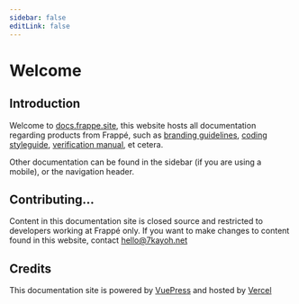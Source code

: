 ```yaml
---
sidebar: false
editLink: false
---
```


# Welcome
## Introduction

Welcome to [docs.frappe.site](https://docs.frappe.site/), this website hosts all documentation regarding products from Frappé, such as [branding guidelines](), [coding styleguide](), [verification manual](), et cetera.

Other documentation can be found in the sidebar (if you are using a mobile), or the navigation header.

## Contributing...

Content in this documentation site is closed source and restricted to developers working at Frappé only. If you want to make changes to content found in this website, contact [hello@7kayoh.net](mailto:hello@7kayoh.net)

## Credits

This documentation site is powered by [VuePress](https://v2.vuepress.vuejs.org/) and hosted by [Vercel](https://vercel.com/)